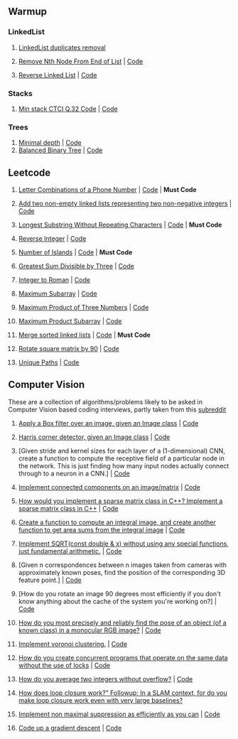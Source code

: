 ## Warmup

### LinkedList 

1. [LinkedList duplicates removal](https://leetcode.com/problems/remove-duplicates-from-sorted-list/)

2. [Remove Nth Node From End of List](https://leetcode.com/problems/remove-nth-node-from-end-of-list/) | [Code](cracking-coding-interview/linked-list/remove_kth_from_end.cpp)

3. [Reverse Linked List](https://leetcode.com/problems/reverse-linked-list/) | [Code](cracking-coding-interview/linked-list/reverse_ll.cpp)


### Stacks

1. [Min stack CTCI Q.32 Code]() | [Code](cracking-coding-interview/stacks_and_queues/stack_min.cpp)

### Trees

1. [Minimal depth](https://leetcode.com/problems/minimum-depth-of-binary-tree/) | [Code](cracking-coding-interview/trees/min_tree_leetcode.cpp)
2. [Balanced Binary Tree](https://leetcode.com/problems/balanced-binary-tree/submissions/) | [Code](leetcode/balanced_tree.cpp)

## Leetcode 


1. [Letter Combinations of a Phone Number](https://leetcode.com/problems/letter-combinations-of-a-phone-number/) | [Code](leetcode/phone_combinations.cpp) | **Must Code**

1. [Add two non-empty linked lists representing two non-negative integers](https://leetcode.com/problems/add-two-numbers/) | [Code](leetcode/add_two_numbers.cpp)

1. [Longest Substring Without Repeating Characters](https://leetcode.com/problems/longest-substring-without-repeating-characters/) | [Code](leetcode/long_substring_nonrepeating.cpp) | **Must Code**

1. [Reverse Integer](https://leetcode.com/problems/reverse-integer/) | [Code](leetcode/reverse_integer.cpp)

1. [Number of Islands](https://leetcode.com/problems/number-of-islands/) | [Code](leetcode/number_of_islands.cpp) | **Must Code**

1. [Greatest Sum Divisible by Three](https://leetcode.com/problems/greatest-sum-divisible-by-three/) | [Code](leetcode/max_sum_div_by_3.cpp)

1. [Integer to Roman](https://leetcode.com/problems/integer-to-roman/) | [Code](leetcode/integer_to_roman.cpp)

1. [Maximum Subarray](https://leetcode.com/problems/maximum-subarray/) | [Code](leetcode/maximum_subarray.cpp)

1. [Maximum Product of Three Numbers](https://leetcode.com/problems/maximum-product-of-three-numbers/) | [Code](https://leetcode.com/problems/maximum-product-of-three-numbers/)

1. [Maximum Product Subarray](https://leetcode.com/problems/maximum-product-subarray/) | [Code](leetcode/max_product_subarray.cpp)

1. [Merge sorted linked lists](https://leetcode.com/problems/merge-two-sorted-lists/) | [Code](leetcode/merge_sorted_ll.cpp) | **Must Code**

1. [Rotate square matrix by 90](https://leetcode.com/problems/rotate-image/) | [Code](leetcode/rotate_image.cpp)

1. [Unique Paths](https://leetcode.com/problems/unique-paths/) | [Code](leetcode/unique_paths_dfs.cpp)



## Computer Vision

These are a collection of algorithms/problems likely to be asked in Computer Vision based coding interviews, partly taken from this [subreddit](https://www.reddit.com/r/computervision/comments/7gku4z/technical_interview_questions_in_cv/)

1. [Apply a Box filter over an image, given an Image class]() | [Code]()

1. [Harris corner detector, given an Image class]() | [Code]()

1. [Given stride and kernel sizes for each layer of a (1-dimensional) CNN, create a function to compute the receptive field of a particular node in the network. This is just finding how many input nodes actually connect through to a neuron in a CNN.] | [Code]()

1. [Implement connected components on an image/matrix](https://homepages.inf.ed.ac.uk/rbf/HIPR2/label.htm) | [Code]()

1. [How would you implement a sparse matrix class in C++? Implement a sparse matrix class in C++](https://en.wikipedia.org/wiki/Sparse_matrix) | [Code]()

1. [Create a function to compute an integral image, and create another function to get area sums from the integral image](https://en.wikipedia.org/wiki/Summed-area_table) | [Code]()

1. [Implement SQRT(const double & x) without using any special functions, just fundamental arithmetic.]() | [Code]()

1. [Given n correspondences between n images taken from cameras with approximately known poses, find the position of the corresponding 3D feature point.] | [Code]()

1. [How do you rotate an image 90 degrees most efficiently if you don't know anything about the cache of the system you're working on?] | [Code]()

1. [How do you most precisely and reliably find the pose of an object (of a known class) in a monocular RGB image?]() | [Code]()

1. [Implement voronoi clustering.]() | [Code]()

1. [How do you create concurrent programs that operate on the same data without the use of locks]() | [Code]()

1. [How do you average two integers without overflow?]() | [Code]()

1. [How does loop closure work?" Followup: In a SLAM context, for do you make loop closure work even with very large baselines?]()

1. [Implement non maximal suppression as efficiently as you can]() | [Code]()

1. [Code up a gradient descent]() | [Code]()
